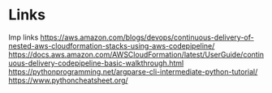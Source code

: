 # Links
Imp links 
https://aws.amazon.com/blogs/devops/continuous-delivery-of-nested-aws-cloudformation-stacks-using-aws-codepipeline/
https://docs.aws.amazon.com/AWSCloudFormation/latest/UserGuide/continuous-delivery-codepipeline-basic-walkthrough.html
https://pythonprogramming.net/argparse-cli-intermediate-python-tutorial/
https://www.pythoncheatsheet.org/
